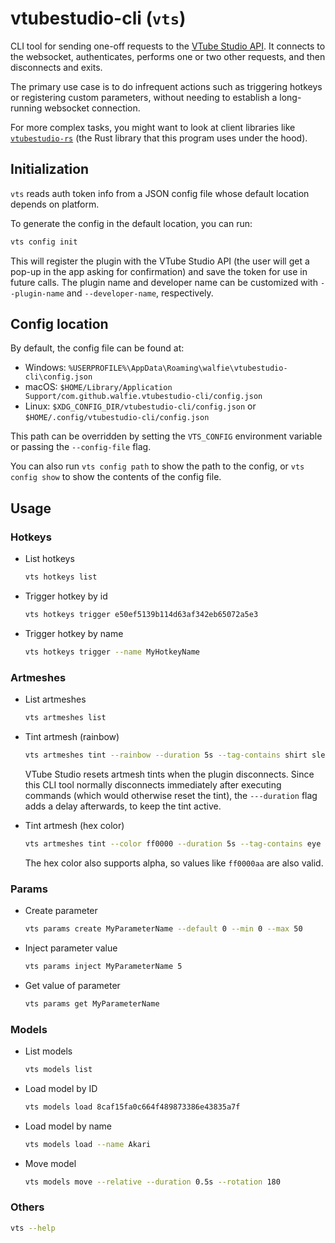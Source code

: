 # vtubestudio-cli (`vts`)

CLI tool for sending one-off requests to the [VTube Studio API]. It connects to
the websocket, authenticates, performs one or two other requests, and then
disconnects and exits.

The primary use case is to do infrequent actions such as triggering hotkeys or
registering custom parameters, without needing to establish a long-running
websocket connection.

For more complex tasks, you might want to look at client libraries like
[`vtubestudio-rs`] (the Rust library that this program uses under the hood).

[VTube Studio API]: https://github.com/DenchiSoft/VTubeStudio
[`vtubestudio-rs`]: https://github.com/walfie/vtubestudio-rs

## Initialization

`vts` reads auth token info from a JSON config file whose default location depends on platform.

To generate the config in the default location, you can run:

```sh
vts config init
```

This will register the plugin with the VTube Studio API (the user will get a
pop-up in the app asking for confirmation) and save the token for use in future
calls. The plugin name and developer name can be customized with
`--plugin-name` and `--developer-name`, respectively.

## Config location

By default, the config file can be found at:

* Windows: `%USERPROFILE%\AppData\Roaming\walfie\vtubestudio-cli\config.json`
* macOS: `$HOME/Library/Application Support/com.github.walfie.vtubestudio-cli/config.json`
* Linux: `$XDG_CONFIG_DIR/vtubestudio-cli/config.json` or `$HOME/.config/vtubestudio-cli/config.json`

This path can be overridden by setting the `VTS_CONFIG` environment variable or
passing the `--config-file` flag.

You can also run `vts config path` to show the path to the config, or `vts
config show` to show the contents of the config file.

## Usage

### Hotkeys

* List hotkeys

    ```sh
    vts hotkeys list
    ```

* Trigger hotkey by id

    ```sh
    vts hotkeys trigger e50ef5139b114d63af342eb65072a5e3
    ```

* Trigger hotkey by name

    ```sh
    vts hotkeys trigger --name MyHotkeyName
    ```

### Artmeshes

* List artmeshes

    ```sh
    vts artmeshes list
    ```

* Tint artmesh (rainbow)

    ```sh
    vts artmeshes tint --rainbow --duration 5s --tag-contains shirt sleeves
    ```

    VTube Studio resets artmesh tints when the plugin disconnects. Since this
    CLI tool normally disconnects immediately after executing commands (which
    would otherwise reset the tint), the `---duration` flag adds a delay
    afterwards, to keep the tint active.

* Tint artmesh (hex color)

    ```sh
    vts artmeshes tint --color ff0000 --duration 5s --tag-contains eye
    ```

    The hex color also supports alpha, so values like `ff0000aa` are also valid.

### Params

* Create parameter

    ```sh
    vts params create MyParameterName --default 0 --min 0 --max 50
    ```

* Inject parameter value

    ```sh
    vts params inject MyParameterName 5
    ```

* Get value of parameter

    ```sh
    vts params get MyParameterName
    ```

### Models

* List models

    ```sh
    vts models list
    ```

* Load model by ID

    ```sh
    vts models load 8caf15fa0c664f489873386e43835a7f
    ```

* Load model by name

    ```sh
    vts models load --name Akari
    ```

* Move model

    ```sh
    vts models move --relative --duration 0.5s --rotation 180
    ```

### Others

```sh
vts --help
```

